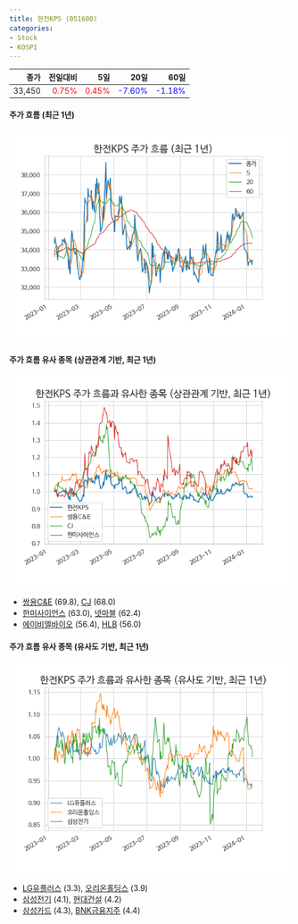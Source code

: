 ```yaml
---
title: 한전KPS (051600)
categories:
- Stock
- KOSPI
---
```


|종가|전일대비|5일|20일|60일|
|---:|-------:|--:|---:|---:|
|33,450|<span style="color: red">0.75%</span>|<span style="color: red">0.45%</span>|<span style="color: blue">-7.60%</span>|<span style="color: blue">-1.18%</span>|

<!-- more -->

#### 주가 흐름 (최근 1년)
![051600](/assets/images/stock/051600.png)


#### 주가 흐름 유사 종목 (상관관계 기반, 최근 1년)
![051600](/assets/images/stock/051600_corr.png)
- [쌍용C&E](/003410/) (69.8), [CJ](/001040/) (68.0)
- [한미사이언스](/008930/) (63.0), [넷마블](/251270/) (62.4)
- [에이비엘바이오](/298380/) (56.4), [HLB](/028300/) (56.0)


#### 주가 흐름 유사 종목 (유사도 기반, 최근 1년)
![051600](/assets/images/stock/051600_sim.png)
- [LG유플러스](/032640/) (3.3), [오리온홀딩스](/001800/) (3.9)
- [삼성전기](/009150/) (4.1), [현대건설](/000720/) (4.2)
- [삼성카드](/029780/) (4.3), [BNK금융지주](/138930/) (4.4)
